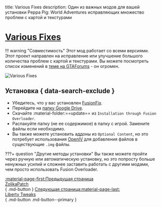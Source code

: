 title: Various Fixes
description: Один из важных модов для вашей установки Peppa Pig: World Adventures исправляющих множество проблем с картой и текстурами

# [Various Fixes](https://gtaforums.com/topic/975211-various-fixes/)
!!! warning "Совместимость"
    Этот мод работает со всеми версиями.
Этот проект направлен на исправление или улучшение большого количества проблем с картой и текстурами. Вы можете посмотреть список изменений в [теме на GTAForums](https://gtaforums.com/topic/975211-various-fixes/) - он огромен.

![Various Fixes](https://imgur.com/lW6AEQU.png)

## Установка { data-search-exclude }
* Убедитесь, что у вас установлен [FusionFix](fusionfix.md).
* Перейдите на [папку Google Drive](https://drive.google.com/drive/folders/1nLq3uiw1XFW5lrIwdSLuk2ZhpEWzdLw0).
* Скачайте :material-folder:==update== из `Installation through Fusion Overloader`.
* Распакуйте папку (не ее содержимое) в папку с игрой. Замените файлы если необходимо.
* Вы также можете установить аддоны из `Optional Content`, но это потребует использования [OpenIV](../extras/openiv.md) для добавления файлов в существующие `.img` файлы.

???+ question "Другие методы установки"
    Вы также можете пройти через ручную или автоматическую установку, но это попросту больше ненужных усилий и сложнее заставить работать с другими модами, чем просто использовать Fusion Overloader.

[:material-page-first:Предыдущая страница <br>ZolikaPatch</br>](zolikapatch.md){ .md-button } [Следующая страница:material-page-last: <br>Liberty Tweaks</br>](libertytweaks.md){ .md-button .md-button--primary }